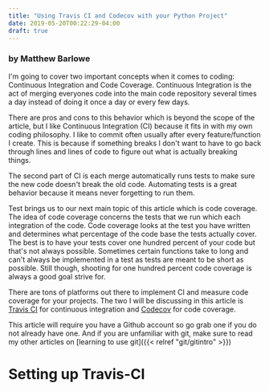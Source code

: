 ```yaml
---
title: "Using Travis CI and Codecov with your Python Project"
date: 2019-05-20T00:22:29-04:00
draft: true
---
```

### by Matthew Barlowe

I'm going to cover two important concepts when it comes to
coding: Continuous Integration and Code Coverage. Continuous Integration
is the act of merging everyones code into the main code repository several
times a day instead of doing it once a day or every few days.

There are pros and cons to this behavior which is beyond the scope of the
article, but I like Continuous Integration (CI) because it fits in with
my own coding philosophy. I like to commit often
 usually after every feature/function I create.
This is because if something breaks I don't want to have to go back
through lines and lines of code to figure out what is actually breaking
things.

The second part of CI is each merge automatically runs tests to
make sure the new code doesn't break the old code. Automating tests
is a great behavior because it means never forgetting to
run them.

Test brings us to our next main topic of this article which is code coverage.
The idea of code coverage concerns the tests that we run which each
integration of the code. Code coverage looks at the test you have
written and determines what percentage of the code base the tests
actually cover. The best is to have your tests cover one hundred
percent of your code but that's not always possible. Sometimes
certain functions take to long and can't always be implemented
in a test as tests are meant to be short as possible. Still though,
shooting for one hundred percent code coverage is always a good goal
strive for.

There are tons of platforms out there to implement CI and measure
code coverage for your projects. The two I will be discussing in
this article is [Travis CI](https://travis-ci.org) for continuous
integration and [Codecov](https://codecov.io) for code coverage.

This article will require you have a Github account so go grab one
if you do not already have one. And if you are unfamiliar with git,
make sure to read my other articles on [learning to use git]({{< relref "git/gitintro" >}})


# Setting up Travis-CI


